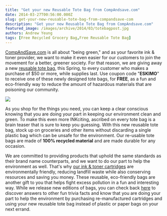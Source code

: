 ```yaml
---
title: "Get your new Reusable Tote Bag from CompAndsave.com"
date: 2014-03-27T00:56:00.000Z
slug: get-your-new-reusable-tote-bag-from-compandsave-com
description: "Get your new Reusable Tote Bag from CompAndsave.com"
featured_image: /images/archive/2014/03/totebagpost.jpg
authors: Andrew Yeung
tags: [Free Recycled Grocery Bag,Free Reusable Tote Bag]
---
```


[CompAndSave.com](https://www.compandsave.com/) is all about "being green," and as your favorite ink & toner provider, we want to make it even easier for our customers to join the movement for a better, greener society. For that reason, we are giving away a new [reusable tote bag](https://www.compandsave.com), this Spring, to every customer who makes a purchase of $50 or more, while supplies last. Use coupon code "**ESKIMO**" to receive one of these newly designed tote bags, for **FREE**, as a fun and eco-friendly way to reduce the amount of hazardous materials that are poisoning our community.

[![](/blog/images/totebag-post.jpg)](https://www.compandsave.com)

 As you shop for the things you need, you can keep a clear conscious knowing that you are doing your part in keeping our environment clean and green. To make this even more INKciting, ascribed on every tote bag is a brain teaser that is sure to keep you guessing. With this new reusable tote bag, stock up on groceries and other items without discarding a single plastic bag which can be unsafe for the environment. Our re-usable tote bags are made of **100% recycled material** and are made durable for any occasion.

 We are committed to providing products that uphold the same standards as their brand name counterparts, and we want to do our part to help the environment as well. That's why [our ink & toner cartridges](https://www.compandsave.com/) are environmentally friendly, reducing landfill waste while also conserving resources and saving you money. These reusable, eco-friendly bags are another gift to you that helps fight excess pollution in a fun and interesting way. While we release new editions of bags, you can check back [here](https://www.compandsave.com) to discover answers to other fun trivia facts and know that you are doing your part to help the environment by purchasing re-manufactured cartridges and using your new reusable tote bag instead of plastic or paper bags on your next errand.